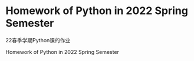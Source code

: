 # Homework of Python in 2022 Spring Semester

22春季学期Python课的作业


Homework of Python in 2022 Spring Semester
